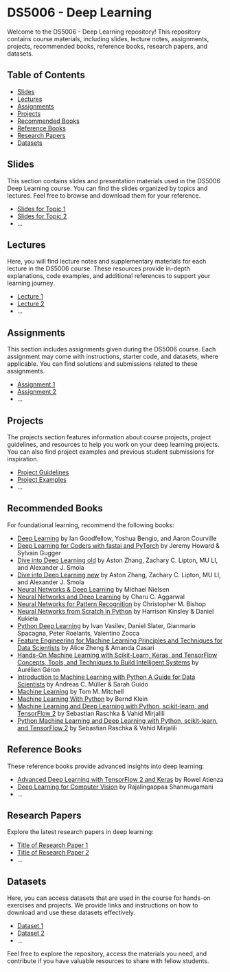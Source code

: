 # DS5006 - Deep Learning

Welcome to the DS5006 - Deep Learning repository! This repository contains course materials, including slides, lecture notes, assignments, projects, recommended books, reference books, research papers, and datasets.

## Table of Contents

- [Slides](#slides)
- [Lectures](#lectures)
- [Assignments](#assignments)
- [Projects](#projects)
- [Recommended Books](#recommended-books)
- [Reference Books](#reference-books)
- [Research Papers](#research-papers)
- [Datasets](#datasets)

## Slides

This section contains slides and presentation materials used in the DS5006 Deep Learning course. You can find the slides organized by topics and lectures. Feel free to browse and download them for your reference.

- [Slides for Topic 1](/slides/topic1/)
- [Slides for Topic 2](/slides/topic2/)
- ...

## Lectures

Here, you will find lecture notes and supplementary materials for each lecture in the DS5006 course. These resources provide in-depth explanations, code examples, and additional references to support your learning journey.

- [Lecture 1](/lectures/lecture1/)
- [Lecture 2](/lectures/lecture2/)
- ...

## Assignments

This section includes assignments given during the DS5006 course. Each assignment may come with instructions, starter code, and datasets, where applicable. You can find solutions and submissions related to these assignments.

- [Assignment 1](/assignments/assignment1/)
- [Assignment 2](/assignments/assignment2/)
- ...

## Projects

The projects section features information about course projects, project guidelines, and resources to help you work on your deep learning projects. You can also find project examples and previous student submissions for inspiration.

- [Project Guidelines](/projects/guidelines/)
- [Project Examples](/projects/examples/)
- ...

## Recommended Books

For foundational learning, recommend the following books:

- [Deep Learning](https://github.com/Daudsarfraz/DS5006-Deep-Learning/blob/main/reference%20books/Deep%20Learning%20Ian%20Goodfellow.pdf) by Ian Goodfellow, Yoshua Bengio, and Aaron Courville
- [Deep Learning for Coders with fastai and PyTorch](https://github.com/Daudsarfraz/DS5006-Deep-Learning/blob/main/reference%20books/Deep%20Learning%20for%20Coders%20with%20fastai%20and%20PyTorch.pdf) by Jeremy Howard & Sylvain Gugger
- [Dive into Deep Learning old](https://github.com/Daudsarfraz/DS5006-Deep-Learning/blob/main/reference%20books/Dive%20into%20Deep%20Learning1.pdf) by Aston Zhang, Zachary C. Lipton, MU LI, and Alexander J. Smola
- [Dive into Deep Learning new](https://github.com/Daudsarfraz/DS5006-Deep-Learning/blob/main/reference%20books/Dive%20into%20Deep%20Learning.pdf) by Aston Zhang, Zachary C. Lipton, MU LI, and Alexander J. Smola
- [Neural Networks & Deep Learning](https://github.com/Daudsarfraz/DS5006-Deep-Learning/blob/main/reference%20books/Neural%20Networks%20%26%20Deep%20Learning.pdf) by Michael Nielsen
- [Neural Networks and Deep Learning](https://github.com/Daudsarfraz/DS5006-Deep-Learning/blob/main/reference%20books/Neural%20Networks%20and%20Deep%20Learning.pdf) by Charu C. Aggarwal
- [Neural Networks for Pattern Recognition](https://github.com/Daudsarfraz/DS5006-Deep-Learning/blob/main/reference%20books/Neural%20Networks%20for%20Pattern%20Recognition.pdf) by Christopher M. Bishop
- [Neural Networks from Scratch in Python](https://github.com/Daudsarfraz/DS5006-Deep-Learning/blob/main/reference%20books/Neural%20Networks%20from%20Scratch%20in%20Python.pdf) by Harrison Kinsley & Daniel Kukieła
- [Python Deep Learning]([https://github.com/Daudsarfraz/DS5006-Deep-Learning/blob/main/recommended%20books/Python%20Deep%20Learning.pdf](https://github.com/Daudsarfraz/DS5006-Deep-Learning/blob/main/reference%20books/Python%20Deep%20Learning.pdf)) by Ivan Vasilev, Daniel Slater, Gianmario Spacagna, Peter Roelants, Valentino Zocca
- [Feature Engineering for Machine Learning Principles and Techniques for Data Scientists](https://github.com/Daudsarfraz/DS5006-Deep-Learning/blob/main/reference%20books/Feature%20Engineering%20for%20Machine%20Learning.pdf) by Alice Zheng & Amanda Casari
- [Hands-On Machine Learning with Scikit-Learn, Keras, and TensorFlow Concepts, Tools, and Techniques to Build Intelligent Systems](https://github.com/Daudsarfraz/DS5006-Deep-Learning/blob/main/reference%20books/Hands-On%20Machine%20Learning%20with%20Scikit-Learn%20Keras%20and%20TensorFlow%202nd.pdf) by Aurélien Géron
- [Introduction to Machine Learning with Python A Guide for Data Scientists](https://github.com/Daudsarfraz/DS5006-Deep-Learning/blob/main/reference%20books/Introduction%20to%20Machine%20Learning%20with%20Python%20A%20Guide%20for%20Data%20Scientists.pdf) by Andreas C. Müller & Sarah Guido
- [Machine Learning](https://github.com/Daudsarfraz/DS5006-Deep-Learning/blob/main/reference%20books/Machine%20Learning.pdf) by Tom M. Mitchell
- [Machine Learning With Python](https://github.com/Daudsarfraz/DS5006-Deep-Learning/blob/main/reference%20books/Machine%20Learning%20With%20python.pdf) by Bernd Klein
- [Machine Learning and Deep Learning with Python, scikit-learn, and TensorFlow 2](https://github.com/Daudsarfraz/DS5006-Deep-Learning/blob/main/reference%20books/Python%20Machine%20Learning%20and%20Deep%20Learning%20with%20Python%2Cscikit-learn%2C%20and%20TensorFlow%202.pdf) by Sebastian Raschka & Vahid Mirjalili
- [Python Machine Learning and Deep Learning with Python, scikit-learn, and TensorFlow 2](https://github.com/Daudsarfraz/DS5006-Deep-Learning/blob/main/reference%20books/Python%20Machine%20Learning%20and%20Deep%20Learning%20with%20Python%2Cscikit-learn%2C%20and%20TensorFlow%202.pdf) by Sebastian Raschka & Vahid Mirjalili

## Reference Books

These reference books provide advanced insights into deep learning:

- [Advanced Deep Learning with TensorFlow 2 and Keras](https://example.com/advanced-dl-book) by Rowel Atienza
- [Deep Learning for Computer Vision](https://example.com/computer-vision-book) by Rajalingappaa Shanmugamani
- ...

## Research Papers

Explore the latest research papers in deep learning:

- [Title of Research Paper 1](https://example.com/research-paper1)
- [Title of Research Paper 2](https://example.com/research-paper2)
- ...

## Datasets

Here, you can access datasets that are used in the course for hands-on exercises and projects. We provide links and instructions on how to download and use these datasets effectively.

- [Dataset 1](/datasets/dataset1/)
- [Dataset 2](/datasets/dataset2/)
- ...

Feel free to explore the repository, access the materials you need, and contribute if you have valuable resources to share with fellow students.
